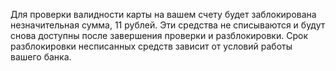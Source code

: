 Для проверки валидности карты на вашем счету будет заблокирована незначительная сумма, 11 рублей. Эти средства не списываются и будут снова доступны после завершения проверки и разблокировки. Срок разблокировки несписанных средств зависит от условий работы вашего банка.
